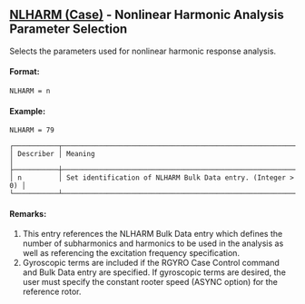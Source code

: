 ## [NLHARM (Case)](https://help.hexagonmi.com/bundle/MSC_Nastran_2022.4/page/Nastran_Combined_Book/qrg/casecontrol4a/TOC.NLHARM.Case.xhtml) - Nonlinear Harmonic Analysis Parameter Selection

Selects the parameters used for nonlinear harmonic response analysis.

#### Format:

```nastran
NLHARM = n
```

#### Example:

```nastran
NLHARM = 79
```

```text
┌───────────┬─────────────────────────────────────────────────────────────┐
│ Describer │ Meaning                                                     │
├───────────┼─────────────────────────────────────────────────────────────┤
│ n         │ Set identification of NLHARM Bulk Data entry. (Integer > 0) │
└───────────┴─────────────────────────────────────────────────────────────┘
```

#### Remarks:

1. This entry references the NLHARM Bulk Data entry which defines the number of subharmonics and harmonics to be used in the analysis as well as referencing the excitation frequency specification.
2. Gyroscopic terms are included if the RGYRO Case Control command and Bulk Data entry are specified. If gyroscopic terms are desired, the user must specify the constant rooter speed (ASYNC option) for the reference rotor.
